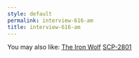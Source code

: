 ```yaml
---
style: default
permalink: interview-616-am
title: interview-616-am
---
```

You may also like:
[The Iron Wolf](http://scp-wiki.net/the-iron-wolf)
[SCP-2801](http://scp-wiki.net/scp-2801)